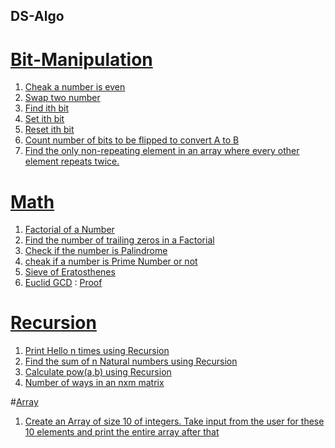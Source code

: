 ## DS-Algo
#   [Bit-Manipulation](Bit-Manipulation)
1.  [Cheak a number is even](/Bit-Manipulation/isEven.java)
2.  [Swap two number](/Bit-Manipulation/Swap.java)
3.  [Find ith bit](/Bit-Manipulation/FindBit.java)
4.  [Set ith bit](/Bit-Manipulation/SetBit.java)
5.  [Reset ith bit](/Bit-Manipulation/ResetBit.java)
6.  [Count number of bits to be flipped to convert A to B](/Bit-Manipulation/A2B_Bit.java)
7.  [Find the only non-repeating element in an array where every other element repeats twice.](/Bit-Manipulation/NonRepeatingElement.java)

#  [Math](Math)
1.  [Factorial of a Number](Math/factorial.java)
2.  [Find the number of trailing zeros in a Factorial](Math/TrailingZeres.java)
3.  [Check if the number is Palindrome](Math/PalindromeNumber.java)
4.  [cheak if a number is Prime Number or not](Math/isPrimeNumber.java)
5.  [Sieve of Eratosthenes](Math/SieveOfErotosthenes.java)
6.  [Euclid GCD](Math/GCD.java)  : [Proof](https://www.khanacademy.org/computing/computer-science/cryptography/modarithmetic/a/the-euclidean-algorithm)

# [Recursion](Recursion)
1.  [Print Hello n times using Recursion](/Recursion/Hello.java)
2.  [Find the sum of n Natural numbers using Recursion](/Recursion/SumOfN.java)
3.  [Calculate pow(a,b) using Recursion](/Recursion/power.java)
4.  [Number of ways in an nxm matrix](/Recursion/NumberOfWays.java)


#[Array](Array)
1.  [Create an Array of size 10 of integers. Take input from the user for these 10 elements and print the entire array after that](/Array/Array1.java)
